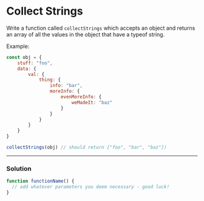 # Collect Strings

Write a function called `collectStrings` which accepts an object and returns an array of all the values in the object that have a typeof string.

Example:
```js
const obj = {
    stuff: "foo",
    data: {
        val: {
            thing: {
                info: "bar",
                moreInfo: {
                    evenMoreInfo: {
                        weMadeIt: "baz"
                    }
                }
            }
        }
    }
}

collectStrings(obj) // should return ["foo", "bar", "baz"])
```


---

### Solution
```js
function functionName() {
  // add whatever parameters you deem necessary - good luck!
}
```
